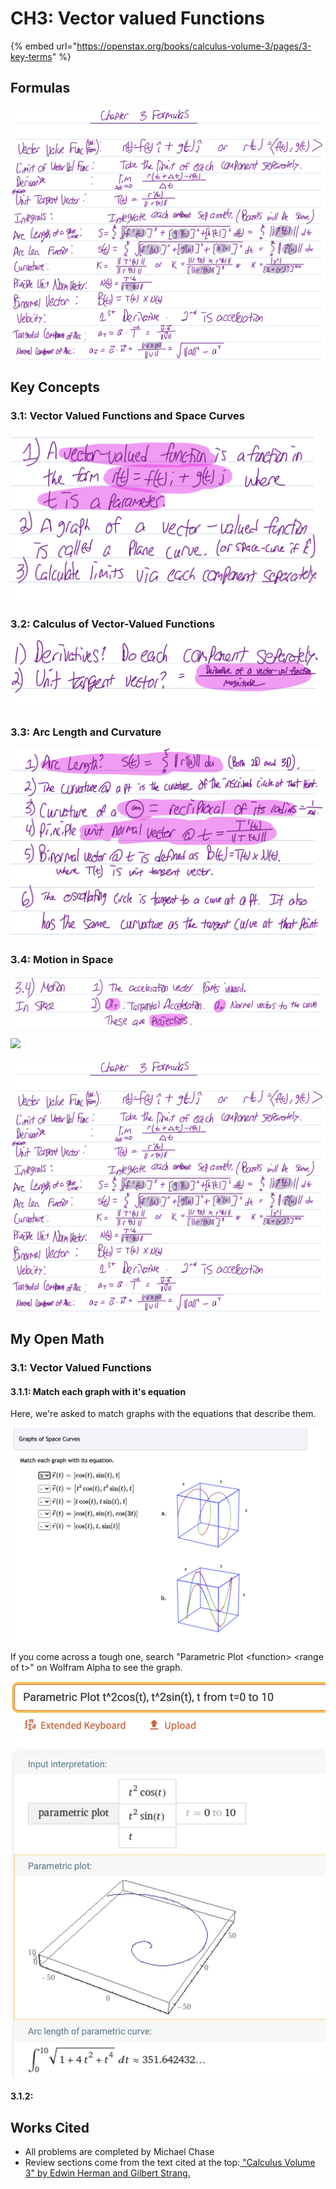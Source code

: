 # CH3: Vector valued Functions

{% embed url="https://openstax.org/books/calculus-volume-3/pages/3-key-terms" %}

## Formulas

![](<../../../.gitbook/assets/image (503).png>)

## Key Concepts

### 3.1: Vector Valued Functions and Space Curves

![](<../../../.gitbook/assets/image (505).png>)

### 3.2: Calculus of Vector-Valued Functions

![](<../../../.gitbook/assets/image (506) (1) (1) (1).png>)

### 3.3: Arc Length and Curvature

![](<../../../.gitbook/assets/image (509).png>)

### 3.4: Motion in Space

![](<../../../.gitbook/assets/image (510).png>)

![](../../../.gitbook/assets/mat-2290-scrap.jpg)

![](<../../../.gitbook/assets/image (503).png>)

## My Open Math

### 3.1: Vector Valued Functions

#### 3.1.1: Match each graph with it's equation

Here, we're asked to match graphs with the equations that describe them.

![](<../../../.gitbook/assets/image (511).png>)

If you come across a tough one, search "Parametric Plot \<function> \<range of t>" on Wolfram Alpha to see the graph.

![](<../../../.gitbook/assets/image (513).png>)

#### 3.1.2:

## Works Cited

* All problems are completed by Michael Chase
* Review sections come from the text cited at the top:[ "Calculus Volume 3" by Edwin Herman and Gilbert Strang.](https://openstax.org/details/books/calculus-volume-3)
